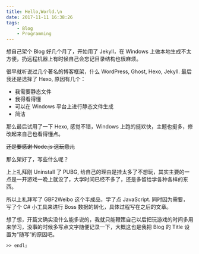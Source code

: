 ```yaml
---
title: Hello,World.\n
date: 2017-11-11 16:38:26
tags: 
    - Blog
    - Programming
---
```


想自己架个 Blog 好几个月了，开始用了 Jekyll，在 Windows 上做本地生成不太方便，扔远程机器上有时候自己会忘记目录结构也很麻烦。

很早就听说过几个著名的博客框架，什么 WordPress, Ghost, Hexo, Jekyll. 最后我还是选择了 Hexo, 原因有几个：

- 我需要静态文件
- 我得看得懂
- 可以在 Windows 平台上进行静态文件生成
- 简洁

那么最后试用了一下 Hexo, 感觉不错，Windows 上跑的挺欢快，主题也挺多，修改起来自己也看得懂点。

<del>还是要感谢 Node.js 这玩意儿</del>

那么架好了，写些什么呢？

上上礼拜刚 Uninstall 了 PUBG, 给自己的理由是挂太多了不想玩，其实主要的一点是一开游戏一晚上就没了，大学时间已经不多了，还是多留给学各种各样的东西。

所以上礼拜写了 GBF2Weibo 这个半成品，学了点 JavaScript. 同时因为需要，写了个 C# 小工具来进行 Boss 数据的转化，具体过程写在之后的文章。

想了想，开篇文确实没什么能多说的，我就只能鞭策自己以后把玩游戏的时间多用来学习，没事的时候多写点文字随便记录一下，大概这也是我把 Blog 的 Title 设置为“随写”的原因吧。

`>> endl;`